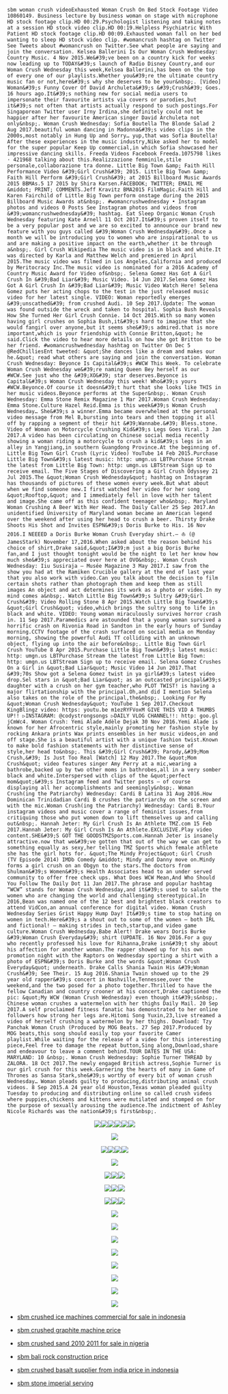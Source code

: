 
```
sbm woman crush videoExhausted Woman Crush On Bed Stock Footage Video 10860149. Business lecture by business woman on stage with microphone HD stock footage clip.HD 00:29.Psychologist listening and taking notes at a session HD stock video clip.HD 00:19.Helpless Psychiatric With Patient HD stock footage clip.HD 00:09.Exhausted woman fall on her bed wanting to sleep HD stock video clip. #womancrush hashtag on Twitter See Tweets about #womancrush on Twitter.See what people are saying and join the conversation. Kelsea Ballerini Is Our Woman Crush Wednesday: Country Music. 4 Nov 2015.We&#39;ve been on a country kick for weeks now leading up to TODAY&#39;s launch of Radio Disney Country,and our Woman Crush Wednesday this week,Kelsea Ballerini,has been on the top of every one of our playlists.Whether you&#39;re the ultimate country music fan or not,here&#39;s why she deserves to be your&nbsp;. [Video] Woman&#39;s Funny Cover Of David Archuleta&#39;s &#39;Crush&#39; Goes. 16 hours ago.It&#39;s nothing new for social media users to impersonate their favourite artists via covers or parodies,but it&#39;s not often that artists actually respond to such postings.For Singaporean Twitter user Irny Irdina,she definitely could not be happier after her favourite American singer David Archuleta not only&nbsp;. Woman Crush Wednesday: Sofia Boutella The Blonde Salad 2 Aug 2017.beautiful woman dancing in Madonna&#39;s video clips in the 2000s,most notably in Hung Up and Sorry… yup,that was Sofia Boutella! After these experiences in the music industry,Nike asked her to model for the super popular Keep Up commercial,in which Sofia showcased her impressive dancing skills. Freeda Videos Facebook Freeda.1075798 likes · 421968 talking about this.Realizzazione femminile,stile personale,collaborazione tra donne. Little Big Town &amp; Faith Hill Performance Video &#39;Girl Crush&#39; 2015. Little Big Town &amp; Faith Hill Perform &#39;Girl Crush&#39; at 2015 Billboard Music Awards 2015 BBMAs.5 17 2015 by Shira Karsen.FACEBOOK; TWITTER; EMAIL ME &middot; PRINT; COMMENTS.Jeff Kravitz BMA2015 FilmMagic.Faith Hill and Karen Fairchild of Little Big Town perform onstage during the 2015 Billboard Music Awards at&nbsp;. #womancrushwednesday • Instagram photos and videos 0 Posts See Instagram photos and videos from &#39;womancrushwednesday&#39; hashtag. Eat Sleep Organic Woman Crush Wednesday featuring Kate Arnell 11 Oct 2017.It&#39;s proven itself to be a very popular post and we are so excited to announce our brand new feature with you guys called &#39;Woman Crush Wednesday&#39;.Once a month we will be introducing you to women who are inspirational to us and are making a positive impact on the earth,whether it be through a&nbsp;. Girl Crush Wikipedia The music video is in black and white.It was directed by Karla and Matthew Welch and premiered in April 2015.The music video was filmed in Los Angeles,California and produced by Meritocracy Inc.The music video is nominated for a 2016 Academy of Country Music Award for Video of&nbsp;. Selena Gomez Has Got A Girl Crush In &#39;Bad Liar&#39; Music Video. 14 Jun 2017.Selena Gomez Has Got A Girl Crush In &#39;Bad Liar&#39; Music Video Watch Here! Selena Gomez puts her acting chops to the test in the just released music video for her latest single. VIDEO: Woman reportedly emerges &#39;unscathed&#39; from crushed Audi. 10 Sep 2017.Update: The woman was found outside the wreck and taken to hospital. Sophia Bush Reveals How She Turned Her Girl Crush Connie. 14 Oct 2015.With so many women having girl crushes on Sophia Bush,it&#39;s hard to imagine that she would fangirl over anyone,but it seems she&#39;s admired.that is more important,which is your friendship with Connie Britton,&quot; he said.Click the video to hear more details on how she got Britton to be her friend. #womancrushwednesday hashtag on Twitter On Dec 5 @RedChilliesEnt tweeted: &quot;She dances like a dream and makes our he.&quot; read what others are saying and join the conversation. Woman Crush Wednesday: Beyonce Is Capital&#39;s #WCW This Week. To celebrate Woman Crush Wednesday we&#39;re naming Queen Bey herself as our #WCW.See just who the &#39;XO&#39; star deserves.Beyonce is Capital&#39;s Woman Crush Wednesday this week! Who&#39;s yours #WCW.Beyonce.Of course it doesn&#39;t hurt that she looks like THIS in her music videos.Beyonce performs at the Super&nbsp;. Woman Crush Wednesday: Emma Stone Remix Magazine 1 Mar 2017.Woman Crush Wednesday: Emma Stone.Culture Hazel Reid.Emma is this week&#39;s Woman Crush Wednesday… She&#39;s a winner.Emma became overwhelmed at the personal video message from Mel B,bursting into tears and then topping it all off by rapping a segment of their hit &#39;Wannabe.&#39; Bless.stone. Video of Woman on Motorcycle Crushing Kid&#39;s Legs Goes Viral. 3 Jan 2017.A video has been circulating on Chinese social media recently showing a woman riding a motorcycle to crush a kid&#39;s legs in an alley in Yangjiang,in southern Guangdong Province.At the beginning of. Little Big Town Girl Crush (Lyric Video) YouTube 14 Feb 2015.Purchase Little Big Town&#39;s latest music: http: umgn.us LBTPurchase Stream the latest from Little Big Town: http: umgn.us LBTStream Sign up to receive email. The Five Stages of Discovering a Girl Crush Odyssey 21 Jul 2015.The &quot;Woman Crush Wednesday&quot; hashtag on Instagram has thousands of pictures of these women every week.But what about when we find someone new.I first watched her video for her song &quot;Rooftop,&quot; and I immediately fell in love with her talent and image.She came off as this confident teenager who&nbsp;. Maryland Woman Crushing A Beer With Her Head. The Daily Caller 25 Sep 2017.An unidentified University of Maryland woman became an American legend over the weekend after using her head to crush a beer. Thirsty Drake Shoots His Shot and Invites ESPN&#39;s Doris Burke to His. 16 Nov 2016.I NEEEED a Doris Burke Woman Crush Everyday shirt.— ⛵ (@ JamesStark) November 17,2016.When asked about the reason behind his choice of shirt,Drake said,&quot;I&#39;m just a big Doris Burke fan,and I just thought tonight would be the night to let her know how much she&#39;s appreciated over here at OVO&nbsp;. Woman Crush Wednesday: Iiu Susiraja — Musée Magazine 3 May 2017.I saw from the show you had at the Ramiken Crucible gallery at the end of last year that you also work with video.Can you talk about the decision to film certain shots rather than photograph them and keep them as still images An object and act determines its work as a photo or video.In my mind comes a&nbsp;. Watch Little Big Town&#39;s Sultry &#39;Girl Crush&#39; Video Rolling Stone 8 Apr 2015.Watch Little Big Town&#39;s &quot;Girl Crush&quot; video,which brings the sultry song to life in black and white. VIDEO: Young woman miraculously survives horror crash in. 11 Sep 2017.Paramedics are astounded that a young woman survived a horrific crash on Rivonia Road in Sandton in the early hours of Sunday morning.CCTV footage of the crash surfaced on social media on Monday morning‚ showing the powerful Audi TT colliding with an unknown object‚ flying up into the air before&nbsp;. Little Big Town Girl Crush YouTube 8 Apr 2015.Purchase Little Big Town&#39;s latest music: http: umgn.us LBTPurchase Stream the latest from Little Big Town: http: umgn.us LBTStream Sign up to receive email. Selena Gomez Crushes On a Girl in &quot;Bad Liar&quot; Music Video 14 Jun 2017.That &#39;70s Show got a Selena Gomez twist in ya girl&#39;s latest video drop.Sel stars in &quot;Bad Liar&quot; as an outcasted principal&#39;s daughter with a crush on her gym teacher,who PLOT TWIST! is having a major flirtationship with the principal.Oh,and did I mention Selena also takes on the role of the principal,the&nbsp;. Looking For My &quot;Woman Crush Wednesday&quot; YouTube 1 Sep 2017.Checkout KingBlingz video: https: youtu.be m1ezRYFVoxM GIVE THIS VID A THUMBS UP!! ▷INSTAGRAM: @codystrongsongs ▷DAILY VLOG CHANNEL!!: http: goo.gl jCmWc4. Woman Crush: Yemi Alade Adèle Dejak 30 Nov 2016.Yemi Alade is known for her Afrocentric style,mainly promoting her fashion style by rocking Ankara prints Wax prints ensembles in her music videos,on and off stage.She is a beautiful artist with a unique fashion twist.Known to make bold fashion statements with her distinctive sense of style,her head to&nbsp;. This &#39;Girl Crush&#39; Parody,&#39;Mom Crush,&#39; Is Just Too Real [Watch] 12 May 2017.The &quot;Mom Crush&quot; video features singer Amy Perry at a mic,wearing a bathrobe,backed up by two other moms in bathrobes,all in a very somber black and white.Interspersed with clips of the &quot;perfect mom&quot;&#39;s Instagram feed and Twitter posts — of course displaying all her accomplishments and seemingly&nbsp;. Woman Crush(ing the Patriarchy) Wednesday: Cardi B Latina 31 Aug 2016.How Dominican Trinidadian Cardi B crushes the patriarchy on the screen and with the mic.Woman Crush(ing the Patriarchy) Wednesday: Cardi B.Your instagram videos and music cover a range of feminist issues,from critiquing those who put women down to lift themselves up and calling out&nbsp;. Hannah Jeter: My Girl Crush Is An Athlete TMZ.com 15 Feb 2017.Hannah Jeter: My Girl Crush Is An Athlete.EXCLUSIVE.Play video content.SHE&#39;S GOT THE GOODSTMZSports.com.Hannah Jeter is insanely attractive.now that we&#39;ve gotten that out of the way we can get to something equally as sexy,her telling TMZ Sports which female athlete she has the girl hots for. &quot;The Mindy Project&quot; Girl Crush (TV Episode 2014) IMDb Comedy &middot; Mindy and Danny move on.Mindy forms a girl crush on an Obgyn to the stars.The doctors from Shulman&#39;s Women&#39;s Health Associates head to an under served community to offer free check ups. What Does WCW Mean,And Who Should You Follow The Daily Dot 11 Jan 2017.The phrase and popular hashtag “WCW” stands for Woman Crush Wednesday,and it&#39;s used to salute the women who are changing the world and challenging stereotypical.In 2016,Bean was named one of the 12 best and brightest black creators to attend VidCon,an annual conference for digital video. Woman Crush Wednesday Series Grist Happy Hump Day! It&#39;s time to stop hating on women in tech.Here&#39;s a shout out to some of the women — both IRL and fictional! — making strides in tech,startup,and video game culture.Woman Crush Wednesday.Babe Alert! Drake wears Doris Burke &#39;Woman Crush Everyday&#39; shirt (UPDATE. 16 Nov 2016.For a guy who recently professed his love for Rihanna,Drake isn&#39;t shy about his affection for another woman.The rapper showed up for his own promotion night with the Raptors on Wednesday sporting a shirt with a photo of ESPN&#39;s Doris Burke and the words &quot;Woman Crush Everyday&quot; underneath. Drake Calls Shania Twain His &#39;Woman Crush&#39; See Their. 15 Aug 2016.Shania Twain showed up to the 29 year old rapper&#39;s concert in Nashville,Tennessee,over the weekend,and the two posed for a photo together.Thrilled to have the fellow Canadian and country crooner at his concert,Drake captioned the pic: &quot;My WCW (Woman Crush Wednesday) even though it&#39;s&nbsp;. Chinese woman crushes a watermelon with her thighs Daily Mail. 20 Sep 2017.A self proclaimed fitness fanatic has demonstrated to her online followers how strong her legs are.Hitomi Song Yuxin,23,live streamed a video of herself crushing a watermelon by her thighs. Download: Tzy Panchak Woman Crush (Produced by MOG Beats. 27 Sep 2017.Produced by MOG beats,this song should easily top your favorite Camer playlist.While waiting for the release of a video for this interesting piece,Feel free to damage the repeat button,Sing along,Download,share and endeavour to leave a comment behind.TOUR DATES IN THE USA: MARYLAND: 10 &nbsp;. Woman Crush Wednesday: Sophie Turner THREAD by ZALORA. 18 Oct 2017.The newly engaged British actress,Sophie Turner is our girl crush for this week.Garnering the hearts of many in Game of Thrones as Sansa Stark,she&#39;s worthy of every bit of woman crush Wednesday… Woman pleads guilty to producing,distributing animal crush videos. 8 Sep 2015.A 24 year old Houston,Texas woman pleaded guilty Tuesday to producing and distributing online so called crush videos where puppies,chickens and kittens were mutilated and stomped on for the purpose of sexually arousing the audience.The indictment of Ashley Nicole Richards was the nation&#39;s first&nbsp;. 
```

<div align="center">
  
<a rel="nofollow" href="https://m.shibang-china.com?f=github&k=sbm+woman+crush+video"><img src="https://static.shibang-china.com/en/l.png"></a><img src="https://static.shibang-china.com/en/hw.png"><a rel="nofollow" href="https://m.shibang-china.com/product/?f=github&k=sbm+woman+crush+video"><img src="https://static.shibang-china.com/en/p.png"></a><a rel="nofollow" href="https://m.shibang-china.com/cases/?f=github&k=sbm+woman+crush+video"><img src="https://static.shibang-china.com/en/c.png"></a><a rel="nofollow" href="https://m.shibang-china.com/news/?f=github&k=sbm+woman+crush+video"><img src="https://static.shibang-china.com/en/n.png"></a><a rel="nofollow" href="https://m.shibang-china.com?f=github&k=sbm+woman+crush+video"><img src="https://static.shibang-china.com/en/m.png"></a>

<a rel="nofollow" href="https://m.shibang-china.com/product/?f=github&k=sbm+woman+crush+video"><img src="https://static.shibang-china.com/en/b.jpg"></a>
  
<a rel="nofollow" href="https://m.shibang-china.com/solution-aggregate.html?f=github&k=sbm+woman+crush+video"><img src="https://static.shibang-china.com/en/a.jpg"></a><a rel="nofollow" href="https://m.shibang-china.com/solution-mine.html?f=github&k=sbm+woman+crush+video"><img src="https://static.shibang-china.com/en/m.jpg"></a><a rel="nofollow" href="https://m.shibang-china.com/solution-mill.html?f=github&k=sbm+woman+crush+video"><img src="https://static.shibang-china.com/en/g.jpg"></a><a rel="nofollow" href="https://m.shibang-china.com/solution-epc.html?f=github&k=sbm+woman+crush+video"><img src="https://static.shibang-china.com/en/e.jpg"></a>

<a rel="nofollow" href="https://m.shibang-china.com/product/?f=github&k=sbm+woman+crush+video"><img src="https://static.shibang-china.com/en/a-p.png"></a>

<a rel="nofollow" href="https://m.shibang-china.com/product/crusher/c6x.html?f=github&k=sbm+woman+crush+video"><img src="https://static.shibang-china.com/en/j.jpg"></a><a rel="nofollow" href="https://m.shibang-china.com/product/crusher/ci5x.html?f=github&k=sbm+woman+crush+video"><img src="https://static.shibang-china.com/en/i.jpg"></a><a rel="nofollow" href="https://m.shibang-china.com/product/crusher/hst.html?f=github&k=sbm+woman+crush+video"><img src="https://static.shibang-china.com/en/c.jpg"></a>

<a rel="nofollow" href="https://m.shibang-china.com/product/mill/mtw.html?f=github&k=sbm+woman+crush+video"><img src="https://static.shibang-china.com/en/mtw.jpg"></a><a rel="nofollow" href="https://m.shibang-china.com/product/mill/scm.html?f=github&k=sbm+woman+crush+video"><img src="https://static.shibang-china.com/en/scm.jpg"></a><a rel="nofollow" href="https://m.shibang-china.com/product/mill/lm.html?f=github&k=sbm+woman+crush+video"><img src="https://static.shibang-china.com/en/lm.jpg"></a>

<a rel="nofollow" href="https://m.shibang-china.com/product/sand/vsi6x.html?f=github&k=sbm+woman+crush+video"><img src="https://static.shibang-china.com/en/6x.jpg"></a><a rel="nofollow" href="https://m.shibang-china.com/product/sand/vu.html?f=github&k=sbm+woman+crush+video"><img src="https://static.shibang-china.com/en/vu.jpg"></a><a rel="nofollow" href="https://m.shibang-china.com/product/mobile/klun.html?f=github&k=sbm+woman+crush+video"><img src="https://static.shibang-china.com/en/k.jpg"></a>

<a rel="nofollow" href="https://m.shibang-china.com/cases/?f=github&k=sbm+woman+crush+video"><img src="https://static.shibang-china.com/en/case.png"></a>

<a rel="nofollow" href="https://m.shibang-china.com/cases/aggregate/202.html?f=github&k=sbm+woman+crush+video"><img src="https://static.shibang-china.com/en/c-1.jpg"></a>

<a rel="nofollow" href="https://m.shibang-china.com/cases/aggregate/203.html?f=github&k=sbm+woman+crush+video"><img src="https://static.shibang-china.com/en/c-2.jpg"></a>

<a rel="nofollow" href="https://m.shibang-china.com/cases/mill/123.html?f=github&k=sbm+woman+crush+video"><img src="https://static.shibang-china.com/en/c-3.jpg"></a>

<a rel="nofollow" href="https://m.shibang-china.com/contact_us.html?f=github&k=sbm+woman+crush+video"><img src="https://static.shibang-china.com/en/contact.png"></a>

<a rel="nofollow" href="https://swt.shibang-china.com/?f=github&k=sbm+woman+crush+video"><img src="https://static.shibang-china.com/en/chat.png"></a>

<a rel="nofollow" href="https://whatsapp.shibangsoft.com/WhatsApp.php?f=github&k=sbm+woman+crush+video"><img src="https://static.shibang-china.com/en/whatsapp.png"></a>

<a rel="nofollow" href="https://m.shibang-china.com/?f=github&k=sbm+woman+crush+video"><img src="https://static.shibang-china.com/en/website.png"></a>

</div>


* [sbm crushed ice machines commercial for sale in indonesia](sbm%20crushed%20ice%20machines%20commercial%20for%20sale%20in%20indonesia.md)

* [sbm crushed graphite machine price](sbm%20crushed%20graphite%20machine%20price.md)

* [sbm crushed sand 2010 2011 for sale in nigeria](sbm%20crushed%20sand%202010%202011%20for%20sale%20in%20nigeria.md)

* [sbm bali rock construction price](sbm%20bali%20rock%20construction%20price.md)

* [sbm crushed basalt supplier from india price in indonesia](sbm%20crushed%20basalt%20supplier%20from%20india%20price%20in%20indonesia.md)

* [sbm stone imperial serving](sbm%20stone%20imperial%20serving.md)